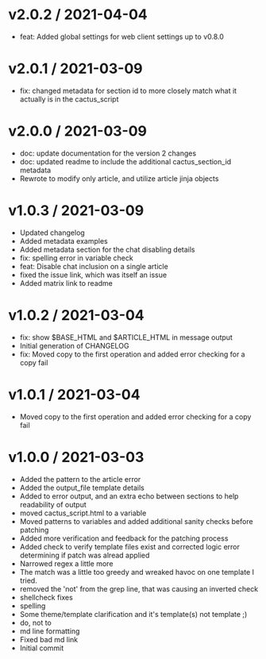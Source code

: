 v2.0.2 / 2021-04-04
===================
  * feat: Added global settings for web client settings up to v0.8.0

v2.0.1 / 2021-03-09
===================

  * fix: changed metadata for section id to more closely match what it actually is in the cactus_script

v2.0.0 / 2021-03-09
===================

  * doc: update documentation for the version 2 changes
  * doc: updated readme to include the additional cactus_section_id metadata
  * Rewrote to modify only article, and utilize article jinja objects

v1.0.3 / 2021-03-09
===================

  * Updated changelog
  * Added metadata examples
  * Added metadata section for the chat disabling details
  * fix: spelling error in variable check
  * feat: Disable chat inclusion on a single article
  * fixed the issue link, which was itself an issue
  * Added matrix link to readme

v1.0.2 / 2021-03-04
===================

  * fix: show $BASE_HTML and $ARTICLE_HTML in message output
  * Initial generation of CHANGELOG
  * fix: Moved copy to the first operation and added error checking for a copy fail

v1.0.1 / 2021-03-04
===================

  * Moved copy to the first operation and added error checking for a copy fail

v1.0.0 / 2021-03-03
===================

  * Added the pattern to the article error
  * Added the output_file template details
  * Added  to error output, and an extra echo between sections to help readability of output
  * moved cactus_script.html to a variable
  * Moved patterns to variables and added additional sanity checks before patching
  * Added more verification and feedback for the patching process
  * Added check to verify template files exist and corrected logic error determining if patch was alread applied
  * Narrowed regex a little more
  * The match was a little too greedy and wreaked havoc on one template I tried.
  * removed the 'not' from the grep line, that was causing an inverted check
  * shellcheck fixes
  * spelling
  * Some theme/template clarification and it's template(s) not template ;)
  * do, not to
  * md line formatting
  * Fixed bad md link
  * Initial commit
